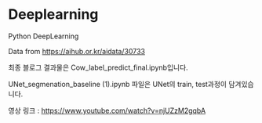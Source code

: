 # Deeplearning
Python DeepLearning



Data from https://aihub.or.kr/aidata/30733





최종 블로그 결과물은 Cow_label_predict_final.ipynb입니다.


UNet_segmenation_baseline (1).ipynb 파일은 UNet의 train, test과정이 담겨있습니다. 



영상 링크 : https://www.youtube.com/watch?v=njUZzM2gqbA
